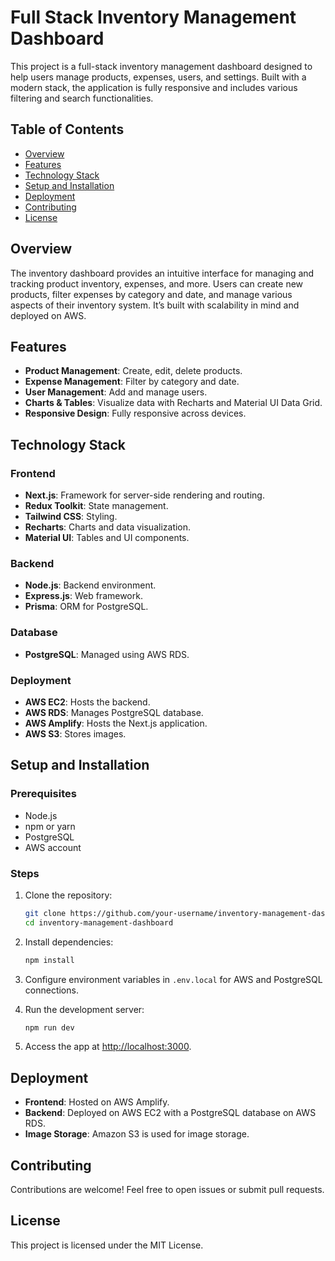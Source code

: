 # Full Stack Inventory Management Dashboard

This project is a full-stack inventory management dashboard designed to help users manage products, expenses, users, and settings. Built with a modern stack, the application is fully responsive and includes various filtering and search functionalities.

## Table of Contents
- [Overview](#overview)
- [Features](#features)
- [Technology Stack](#technology-stack)
- [Setup and Installation](#setup-and-installation)
- [Deployment](#deployment)
- [Contributing](#contributing)
- [License](#license)

## Overview
The inventory dashboard provides an intuitive interface for managing and tracking product inventory, expenses, and more. Users can create new products, filter expenses by category and date, and manage various aspects of their inventory system. It’s built with scalability in mind and deployed on AWS.

## Features
- **Product Management**: Create, edit, delete products.
- **Expense Management**: Filter by category and date.
- **User Management**: Add and manage users.
- **Charts & Tables**: Visualize data with Recharts and Material UI Data Grid.
- **Responsive Design**: Fully responsive across devices.

## Technology Stack

### Frontend
- **Next.js**: Framework for server-side rendering and routing.
- **Redux Toolkit**: State management.
- **Tailwind CSS**: Styling.
- **Recharts**: Charts and data visualization.
- **Material UI**: Tables and UI components.

### Backend
- **Node.js**: Backend environment.
- **Express.js**: Web framework.
- **Prisma**: ORM for PostgreSQL.
  
### Database
- **PostgreSQL**: Managed using AWS RDS.

### Deployment
- **AWS EC2**: Hosts the backend.
- **AWS RDS**: Manages PostgreSQL database.
- **AWS Amplify**: Hosts the Next.js application.
- **AWS S3**: Stores images.

## Setup and Installation

### Prerequisites
- Node.js
- npm or yarn
- PostgreSQL
- AWS account

### Steps
1. Clone the repository:
    ```bash
    git clone https://github.com/your-username/inventory-management-dashboard.git
    cd inventory-management-dashboard
    ```

2. Install dependencies:
    ```bash
    npm install
    ```

3. Configure environment variables in `.env.local` for AWS and PostgreSQL connections.

4. Run the development server:
    ```bash
    npm run dev
    ```

5. Access the app at [http://localhost:3000](http://localhost:3000).

## Deployment
- **Frontend**: Hosted on AWS Amplify.
- **Backend**: Deployed on AWS EC2 with a PostgreSQL database on AWS RDS.
- **Image Storage**: Amazon S3 is used for image storage.

## Contributing
Contributions are welcome! Feel free to open issues or submit pull requests.

## License
This project is licensed under the MIT License.
